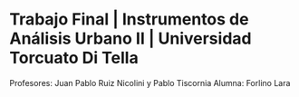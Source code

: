 # Trabajo Final | Instrumentos de Análisis Urbano II | Universidad Torcuato Di Tella
Profesores: Juan Pablo Ruiz Nicolini y Pablo Tiscornia
Alumna: Forlino Lara
